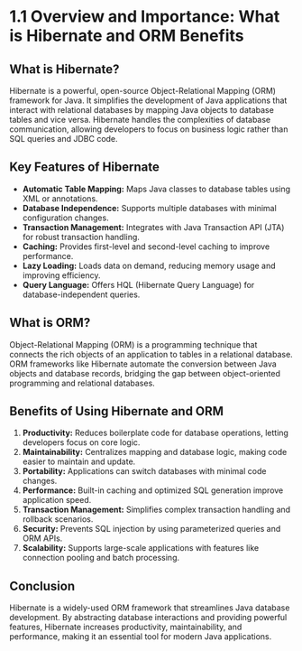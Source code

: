 # 1.1 Overview and Importance: What is Hibernate and ORM Benefits

## What is Hibernate?

Hibernate is a powerful, open-source Object-Relational Mapping (ORM) framework for Java. It simplifies the development of Java applications that interact with relational databases by mapping Java objects to database tables and vice versa. Hibernate handles the complexities of database communication, allowing developers to focus on business logic rather than SQL queries and JDBC code.

## Key Features of Hibernate

- **Automatic Table Mapping:** Maps Java classes to database tables using XML or annotations.
- **Database Independence:** Supports multiple databases with minimal configuration changes.
- **Transaction Management:** Integrates with Java Transaction API (JTA) for robust transaction handling.
- **Caching:** Provides first-level and second-level caching to improve performance.
- **Lazy Loading:** Loads data on demand, reducing memory usage and improving efficiency.
- **Query Language:** Offers HQL (Hibernate Query Language) for database-independent queries.

## What is ORM?

Object-Relational Mapping (ORM) is a programming technique that connects the rich objects of an application to tables in a relational database. ORM frameworks like Hibernate automate the conversion between Java objects and database records, bridging the gap between object-oriented programming and relational databases.

## Benefits of Using Hibernate and ORM

1. **Productivity:** Reduces boilerplate code for database operations, letting developers focus on core logic.
2. **Maintainability:** Centralizes mapping and database logic, making code easier to maintain and update.
3. **Portability:** Applications can switch databases with minimal code changes.
4. **Performance:** Built-in caching and optimized SQL generation improve application speed.
5. **Transaction Management:** Simplifies complex transaction handling and rollback scenarios.
6. **Security:** Prevents SQL injection by using parameterized queries and ORM APIs.
7. **Scalability:** Supports large-scale applications with features like connection pooling and batch processing.

## Conclusion

Hibernate is a widely-used ORM framework that streamlines Java database development. By abstracting database interactions and providing powerful features, Hibernate increases productivity, maintainability, and performance, making it an essential tool for modern Java applications.
